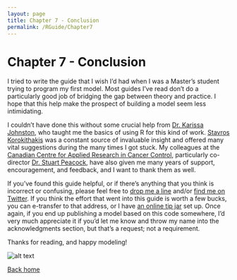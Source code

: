 ```yaml
---
layout: page
title: Chapter 7 - Conclusion
permalink: /RGuide/Chapter7
---
```


# Chapter 7 - Conclusion

I tried to write the guide that I wish I’d had when I was a Master’s student trying to program my first model. Most guides I’ve read don’t do a particularly good job of bridging the gap between theory and practice. I hope that this help make the prospect of building a model seem less intimidating.

I couldn’t have done this without some crucial help from [Dr. Karissa Johnston](https://www.mun.ca/pharmacy/about/karissajohnston.php), who taught me the basics of using R for this kind of work. [Stavros Korokithakis](https://www.stavros.io/) was a constant source of invaluable insight and offered many vital suggestions during the many times I got stuck. My colleagues at the [Canadian Centre for Applied Research in Cancer Control](https://cc-arcc.ca/), particularly co-director [Dr. Stuart Peacock](https://www.sfu.ca/fhs/about/people/profiles/stuart-peacock.html), have also given me many years of support, encouragement, and feedback, and I want to thank them as well.

If you’ve found this guide helpful, or if there’s anything that you think is incorrect or confusing, please feel free to [drop me a line](mailto:healthyuncertainty@gmail.com) and/or [find me on Twitter](twitter.com/HlthyUncert). If you think the effort that went into this guide is worth a few bucks, you can e-transfer to that address, or I have [an online tip jar](http://paypal.me/localslounge) set up. Once again, if you end up publishing a model based on this code somewhere, I’d very much appreciate it if you’d let me know and throw my name into the acknowledgments section, but that’s a request; not a requirement.

Thanks for reading, and happy modeling!

![alt text][The98]

[The98]: https://www.dropbox.com/s/dpcdr1mesascr59/The98.jpg?dl=1 "Thanks!"

[Back home](http://healthyuncertainty.github.io)